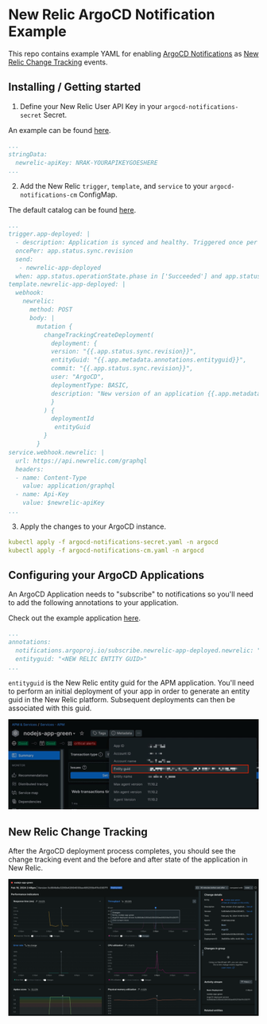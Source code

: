 # New Relic ArgoCD Notification Example

This repo contains example YAML for enabling [ArgoCD Notifications](https://argocd-notifications.readthedocs.io/en/stable/) as [New Relic Change Tracking](https://docs.newrelic.com/docs/change-tracking/change-tracking-graphql/) events.

## Installing / Getting started

1. Define your New Relic User API Key in your `argocd-notifications-secret` Secret.  

An example can be found [here](./argocd-notifications-secret.yaml).

```yaml
...
stringData:
  newrelic-apiKey: NRAK-YOURAPIKEYGOESHERE
...
```

2. Add the New Relic `trigger`, `template`, and `service` to your `argocd-notifications-cm` ConfigMap.  

The default catalog can be found [here](https://raw.githubusercontent.com/argoproj/argo-cd/master/notifications_catalog/install.yaml).

```yaml
...
trigger.app-deployed: |
  - description: Application is synced and healthy. Triggered once per commit.
  oncePer: app.status.sync.revision
  send:
   - newrelic-app-deployed
  when: app.status.operationState.phase in ['Succeeded'] and app.status.health.status == 'Healthy'
template.newrelic-app-deployed: |
  webhook:
    newrelic:
      method: POST
      body: |
        mutation {
          changeTrackingCreateDeployment(
            deployment: { 
            version: "{{.app.status.sync.revision}}",
            entityGuid: "{{.app.metadata.annotations.entityguid}}",
            commit: "{{.app.status.sync.revision}}",
            user: "ArgoCD",
            deploymentType: BASIC,
            description: "New version of an application {{.app.metadata.name}} has been deployed."
            }
          ) {
            deploymentId
             entityGuid
          }
        }
service.webhook.newrelic: |
  url: https://api.newrelic.com/graphql
  headers:
  - name: Content-Type
    value: application/graphql
  - name: Api-Key
    value: $newrelic-apiKey
...
```

3. Apply the changes to your ArgoCD instance.

```yaml
kubectl apply -f argocd-notifications-secret.yaml -n argocd
kubectl apply -f argocd-notifications-cm.yaml -n argocd
```

## Configuring your ArgoCD Applications

An ArgoCD Application needs to "subscribe" to notifications so you'll need to add the following annotations to your application.

Check out the example application [here](./argocd-application/notification-demo.yaml).

```yaml
...
annotations:
  notifications.argoproj.io/subscribe.newrelic-app-deployed.newrelic: ""
  entityguid: "<NEW RELIC ENTITY GUID>"  
...
```

`entityguid` is the New Relic entity guid for the APM application.  You'll need to perform an initial deployment of your app in order to generate an entity guid in the New Relic platform.  Subsequent deployments can then be associated with this guid.

![New Relic Entity Guid](<./images/entityguid.jpg>)


## New Relic Change Tracking

After the ArgoCD deployment process completes, you should see the change tracking event and the before and after state of the application in New Relic.

![New Relic Change Tracking](./images/changetracking.png)